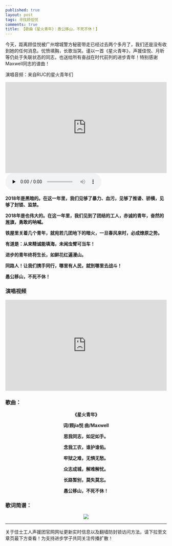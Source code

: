 ```yaml
---
published: true
layout: post
tags: 寻找顾佳悦
comments: true
title: 【歌曲《星火青年》：愚公移山，不死不休！】
---
```



今天，距离顾佳悦被广州增城警方秘密带走已经过去两个多月了，我们还是没有收到她的任何消息。忧愤填胸，长歌当哭。谨以一首《星火青年》，声援佳悦、月昕等仍处于失联状态的同志，也送给所有奋战在时代前列的进步青年！特别感谢Maxwell同志的谱曲！


演唱音频：来自RUC的星火青年们

<div style="width: 100%; height: 0px; position: relative; padding-bottom: 56.272%;"><iframe src="http://stor.cloudmusics.cn/mp3/2018/11/2c3823a380559011e5754a1f803900f0.mp3" frameborder="0" width="100%" height="100%" allowfullscreen style="width: 100%; height: 100%; position: absolute;"></iframe></div>
<audio id="audio" controls="" preload="none">
  
  124
  
<source id="mp3" src="http://stor.cloudmusics.cn/mp3/2018/11/2c3823a380559011e5754a1f803900f0.mp3" />
</audio>




**2018年是黑暗的。在这一年里，我们见够了暴力、血污，见够了推诿、骄横，见够了封锁、监禁。**

**2018年是也伟大的。在这一年里，我们见到了团结的工人，赤诚的青年，奋然的旌旗，勇敢的呐喊。**

**铁屋里关着几个青年，就宛若几团地下的暗火，一旦春风来时，必成燎原之势。**

**有道是：从来精诚能填海，未闻虫臂可当车！**

**进步的青年终将生长，如鲜花红遍漫山。**

**同路人！让我们携手同行，哪里有人民，就到哪里去战斗！**

**愚公移山，不死不休！**

### 演唱视频
<div style="width: 100%; height: 0px; position: relative; padding-bottom: 56.272%;"><iframe src="https://streamable.com/s/tib7l/cezsjm" frameborder="0" width="100%" height="100%" allowfullscreen style="width: 100%; height: 100%; position: absolute;"></iframe></div>

### 歌曲：

<b><p align="center">《星火青年》</p></b>
<b><p align="center">词/顾jia悦  曲/Maxwell</p></b>
<b><p align="center">思我同志，如足如手。</p></b>
<b><p align="center">念我工农，谁护谁佑。</p></b>
<b><p align="center">牢狱之难，无惧无愁。</p></b>
<b><p align="center">众志成城，解难解忧。</p></b>
<b><p align="center">长路暂别，莫失莫忘。</p></b>
<b><p align="center">愚公移山，不死不休！</p></b>

### 歌词简谱：
<p align="center"><img src="https://www.superbed.cn/pic/5bdd62889dc6d6b928f19786"></p>


---
关于佳士工人声援团官网网址更新实时信息以及翻墙防封锁访问方法，请下拉至文章页最下方查看！为支持进步学子共同关注传播扩散！

